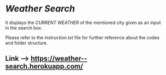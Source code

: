# _Weather Search_
It displays the _CURRENT WEATHER_ of the mentioned city given as an input in the search box.

Please refer to the _instruction.txt_ file for further reference about the codes and folder structure.
## Link --> https://weather--search.herokuapp.com/
#
